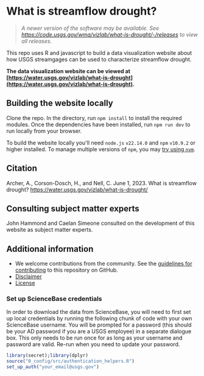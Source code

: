 # What is streamflow drought?

> _A newer version of the software may be available. See https://code.usgs.gov/wma/vizlab/what-is-drought/-/releases to view all releases._

This repo uses R and javascript to build a data visualization website about how USGS streamgages can be used to characterize streamflow drought. 

**The data visualization website can be viewed at [https://water.usgs.gov/vizlab/what-is-drought](https://water.usgs.gov/vizlab/what-is-drought).**

## Building the website locally

Clone the repo. In the directory, run `npm install` to install the required modules. Once the dependencies have been installed, run `npm run dev` to run locally from your browser.

To build the website locally you'll need `node.js` `v22.14.0` and `npm` `v10.9.2` or higher installed. To manage multiple versions of `npm`, you may [try using `nvm`](https://betterprogramming.pub/how-to-change-node-js-version-between-projects-using-nvm-3ad2416bda7e).

## Citation

Archer, A., Corson-Dosch, H., and Nell, C. June 1, 2023. What is streamflow drought? https://water.usgs.gov/vizlab/what-is-drought/

## Consulting subject matter experts
John Hammond and Caelan Simeone consulted on the development of this website as subject matter experts.

## Additional information
* We welcome contributions from the community. See the [guidelines for contributing](https://github.com/DOI-USGS/what-is-drought/) to this repository on GitHub.
* [Disclaimer](https://github.com/DOI-USGS/what-is-drought/blob/main/DISCLAIMER.md)
* [License](https://github.com/DOI-USGS/what-is-drought/blob/main/LICENSE.md)


### Set up ScienceBase credentials 

In order to download the data from ScienceBase, you will need to first set up local credentials by running the following chunk of code with your own ScienceBase username. You will be prompted for a password (this should be your AD password if you are a USGS employee) in a separate dialogue box. This only needs to be run once for as long as your username and password are valid. Re-run when you need to update your password.

```r
library(secret);library(dplyr)
source("0_config/src/authentication_helpers.R")
set_up_auth("your_email@usgs.gov")
```
